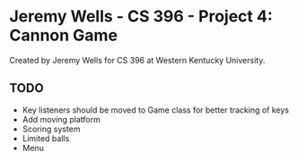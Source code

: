 # Jeremy Wells - CS 396 - Project 4: Cannon Game
Created by Jeremy Wells for CS 396 at Western Kentucky University.

## TODO
* Key listeners should be moved to Game class for better tracking of keys
* Add moving platform
* Scoring system
* Limited balls
* Menu
